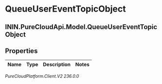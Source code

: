 # QueueUserEventTopicObject

## ININ.PureCloudApi.Model.QueueUserEventTopicObject

## Properties

|Name | Type | Description | Notes|
|------------ | ------------- | ------------- | -------------|



_PureCloudPlatform.Client.V2 236.0.0_
